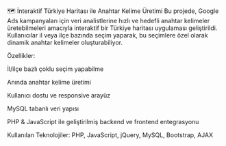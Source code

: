 🗺️ İnteraktif Türkiye Haritası ile Anahtar Kelime Üretimi
Bu projede, Google Ads kampanyaları için veri analistlerine hızlı ve hedefli anahtar kelimeler üretebilmeleri amacıyla interaktif bir Türkiye haritası uygulaması geliştirildi. Kullanıcılar il veya ilçe bazında seçim yaparak, bu seçimlere özel olarak dinamik anahtar kelimeler oluşturabiliyor.

Özellikler:

İl/ilçe bazlı çoklu seçim yapabilme

Anında anahtar kelime üretimi

Kullanıcı dostu ve responsive arayüz

MySQL tabanlı veri yapısı

PHP & JavaScript ile geliştirilmiş backend ve frontend entegrasyonu

Kullanılan Teknolojiler:
PHP, JavaScript, jQuery, MySQL, Bootstrap, AJAX
